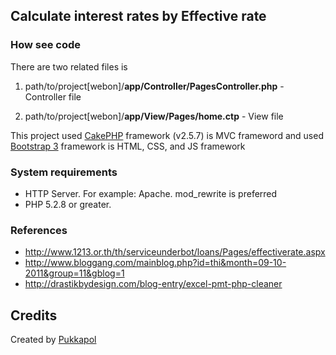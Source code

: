 ## Calculate interest rates by Effective rate

### How see code

There are two related files is

1. path/to/project[webon]/**app/Controller/PagesController.php** - Controller file

2. path/to/project[webon]/**app/View/Pages/home.ctp** - View file

This project used [CakePHP](http://cakephp.org/) framework (v2.5.7) is MVC frameword and used 
[Bootstrap 3](http://getbootstrap.com/) framework is HTML, CSS, and JS framework

### System requirements
- HTTP Server. For example: Apache. mod_rewrite is preferred
- PHP 5.2.8 or greater.

### References
- http://www.1213.or.th/th/serviceunderbot/loans/Pages/effectiverate.aspx
- http://www.bloggang.com/mainblog.php?id=thi&month=09-10-2011&group=11&gblog=1
- http://drastikbydesign.com/blog-entry/excel-pmt-php-cleaner

## Credits
Created by [Pukkapol](https://github.com/squalltua)